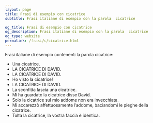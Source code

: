 ```yaml
---
layout: page
title: Frasi di esempio con cicatrice 
subtitle: Frasi italiane di esempio con la parola  cicatrice

og_title: Frasi di esempio con cicatrice 
og_description: Frasi italiane di esempio con la parola  cicatrice
og_type: website
permalink: /frasi/c/cicatrice.html
---
```


Frasi italiane di esempio contenenti la parola cicatrice:


- Una cicatrice.
- LA CICATRICE DI DAVID.
- LA CICATRICE DI DAVID.
- Ho visto la cicatrice!
- LA CICATRICE DI DAVID.
- La sconfitta lascia una cicatrice.
- Mi ha guardato la cicatrice disse David.
- Solo la cicatrice sul mio addome non era invecchiata.
- Mi accarezzò affettuosamente l’addome, baciandomi le pieghe della cicatrice.
- Tolta la cicatrice, la vostra faccia è identica.
